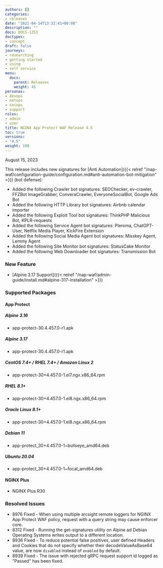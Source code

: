 ```yaml
---
authors: []
categories:
- releases
date: "2021-04-14T13:32:41+00:00"
description: ""
docs: DOCS-1253
doctypes:
- concept
draft: false
journeys:
- researching
- getting started
- using
- self service
menu:
  docs:
    parent: Releases
    weight: 45
personas:
- devops
- netops
- secops
- support
roles:
- admin
- user
title: NGINX App Protect WAF Release 4.5
toc: true
versions:
- "4.5"
weight: 190
---
```


August 15, 2023

This release includes new signatures for [Anti Automation]({{< relref "/nap-waf/configuration-guide/configuration.md#anti-automation-bot-mitigation" >}}) (bot defense):

- Added the following Crawler bot signatures: SEOChecker, ev-crawler, FFZBot ImageGrabber, ConveraCrawler, EveryoneSocialBot, Google Ads Bot
- Added the following HTTP Library bot signatures: Airbnb calendar importer
- Added the following Exploit Tool bot signatures: ThinkPHP Malicious Bot, KPLR-requests
- Added the following Service Agent bot signatures: Pleroma, ChatGPT-User, Netflix Media Player, KickFire Extension
- Added the following Social Media Agent bot signatures: Misskey Agent, Lemmy Agent 
- Added the following Site Monitor bot signatures: StatusCake Monitor
- Added the following Web Downloader bot signatures: Transmission Bot 


### New Feature

- [Alpine 3.17 Support]({{< relref "/nap-waf/admin-guide/install.md#alpine-317-installation" >}})

### Supported Packages

#### App Protect

##### Alpine 3.16

- app-protect-30.4.457.0-r1.apk

##### Alpine 3.17

- app-protect-30.4.457.0-r1.apk

##### CentOS 7.4+ / RHEL 7.4+ / Amazon Linux 2

- app-protect-30+4.457.0-1.el7.ngx.x86_64.rpm

##### RHEL 8.1+

- app-protect-30+4.457.0-1.el8.ngx.x86_64.rpm

##### Oracle Linux 8.1+

- app-protect-30+4.457.0-1.el8.ngx.x86_64.rpm

##### Debian 11

- app-protect_30+4.457.0-1~bullseye_amd64.deb

##### Ubuntu 20.04

- app-protect_30+4.457.0-1~focal_amd64.deb


 #### NGINX Plus
 
 - NGINX Plus R30


### Resolved Issues

- 8976 Fixed - When using multiple arcsight remote loggers for NGINX App Protect WAF policy, request with a query string may cause enforcer core.
- 8312 Fixed - Running the get-signatures utility on Alpine ad Debian Operating Systems writes output to a different location.
- 8936 Fixed - To reduce potential false positives, user defined Headers and Cookies that do not specify whether their decodeValueAsBase64 value, are now `disabled` instead of `enabled` by default.
- 8939 Fixed - The issue with rejected gRPC request support id logged as "Passed" has been fixed.
 